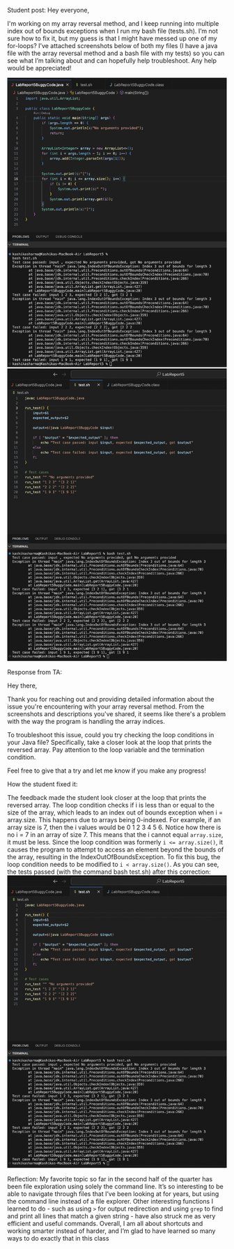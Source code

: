 Student post:
Hey everyone,  

I'm working on my array reversal method, and I keep running into multiple index out of bounds exceptions when I run my bash file (tests.sh). I’m not sure how to fix it, but my guess is that I might have messed up one of my for-loops? I’ve attached screenshots below of both my files (I have a java file with the array reversal method and a bash file with my tests) so you can see what I’m talking about and can hopefully help troubleshoot. Any help would be appreciated!  

![Image](StudentError.png)  
![Image](StudentError2.png)  



Response from TA:  

Hey there,  

Thank you for reaching out and providing detailed information about the issue you're encountering with your array reversal method. From the screenshots and descriptions you've shared, it seems like there's a problem with the way the program is handling the array indices.  

To troubleshoot this issue, could you try checking the loop conditions in your Java file? Specifically, take a closer look at the loop that prints the reversed array. Pay attention to the loop variable and the termination condition.  

Feel free to give that a try and let me know if you make any progress!    



      

How the student fixed it:  

The feedback made the student look closer at the loop that prints the reversed array. The loop condition checks if i is less than or equal to the size of the array, which leads to an index out of bounds exception when i = array.size. This happens due to arrays being 0-indexed. For example, if an array size is 7, then the i values would be 0 1 2 3 4 5 6. Notice how there is no i = 7 in an array of size 7. This means that the i cannot equal `array.size`, it must be less. Since the loop condition was formerly  `i <= array.size()`, it causes the program to attempt to access an element beyond the bounds of the array, resulting in the IndexOutOfBoundsException. To fix this bug, the loop condition needs to be modified to `i < array.size()`. As you can see, the tests passed (with the command bash test.sh) after this correction:
![Image](Yaystudent.png)  


Reflection:
My favorite topic so far in the second half of the quarter has been file exploration using solely the command line. It’s so interesting to be able to navigate through files that I’ve been looking at for years, but using the command line instead of a file explorer. Other interesting functions I learned to do - such as using `>` for output redirection and using `grep` to find and print all lines that match a given string - have also struck me as very efficient and useful commands. Overall, I am all about shortcuts and working smarter instead of harder, and I’m glad to have learned so many ways to do exactly that in this class


